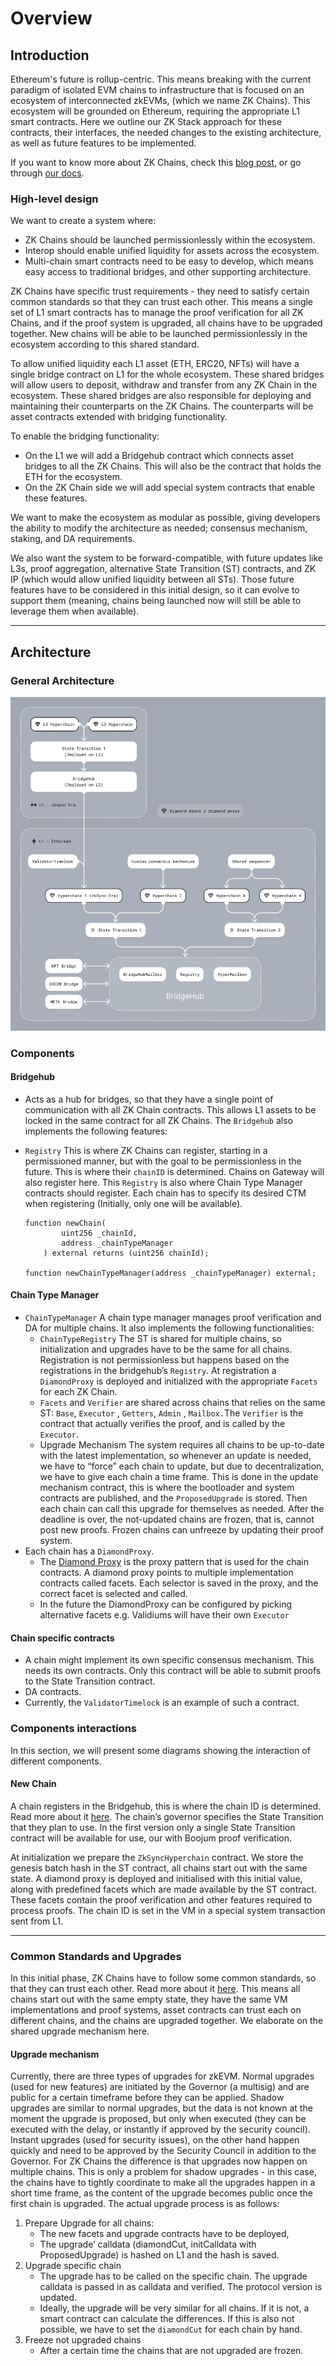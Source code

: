 # Overview

## Introduction

Ethereum's future is rollup-centric. This means breaking with the current paradigm of isolated EVM chains to
infrastructure that is focused on an ecosystem of interconnected zkEVMs, (which we name ZK Chains). This ecosystem will
be grounded on Ethereum, requiring the appropriate L1 smart contracts. Here we outline our ZK Stack approach for these
contracts, their interfaces, the needed changes to the existing architecture, as well as future features to be
implemented.

If you want to know more about ZK Chains, check this
[blog post](https://blog.matter-labs.io/introduction-to-hyperchains-fdb33414ead7), or go through
[our docs](https://docs.zksync.io/zk-stack/concepts/zk-chains).

### High-level design

We want to create a system where:

- ZK Chains should be launched permissionlessly within the ecosystem.
- Interop should enable unified liquidity for assets across the ecosystem.
- Multi-chain smart contracts need to be easy to develop, which means easy access to traditional bridges, and other
  supporting architecture.

ZK Chains have specific trust requirements - they need to satisfy certain common standards so that they can trust each
other. This means a single set of L1 smart contracts has to manage the proof verification for all ZK Chains, and if the
proof system is upgraded, all chains have to be upgraded together. New chains will be able to be launched
permissionlessly in the ecosystem according to this shared standard.

To allow unified liquidity each L1 asset (ETH, ERC20, NFTs) will have a single bridge contract on L1 for the whole
ecosystem. These shared bridges will allow users to deposit, withdraw and transfer from any ZK Chain in the ecosystem.
These shared bridges are also responsible for deploying and maintaining their counterparts on the ZK Chains. The
counterparts will be asset contracts extended with bridging functionality.

To enable the bridging functionality:

- On the L1 we will add a Bridgehub contract which connects asset bridges to all the ZK Chains. This will also be the
  contract that holds the ETH for the ecosystem.
- On the ZK Chain side we will add special system contracts that enable these features.

We want to make the ecosystem as modular as possible, giving developers the ability to modify the architecture as
needed; consensus mechanism, staking, and DA requirements.

We also want the system to be forward-compatible, with future updates like L3s, proof aggregation, alternative State
Transition (ST) contracts, and ZK IP (which would allow unified liquidity between all STs). Those future features have
to be considered in this initial design, so it can evolve to support them (meaning, chains being launched now will still
be able to leverage them when available).

---

## Architecture

### General Architecture

![Contracts](./img/contractsExternal.png)

### Components

#### Bridgehub

- Acts as a hub for bridges, so that they have a single point of communication with all ZK Chain contracts. This allows
  L1 assets to be locked in the same contract for all ZK Chains. The `Bridgehub` also implements the following features:
- `Registry` This is where ZK Chains can register, starting in a permissioned manner, but with the goal to be
  permissionless in the future. This is where their `chainID` is determined. Chains on Gateway will also register here.
  This `Registry` is also where Chain Type Manager contracts should register. Each chain has to specify its desired CTM
  when registering (Initially, only one will be available).

  ```
  function newChain(
          uint256 _chainId,
          address _chainTypeManager
      ) external returns (uint256 chainId);

  function newChainTypeManager(address _chainTypeManager) external;
  ```

#### Chain Type Manager

- `ChainTypeManager` A chain type manager manages proof verification and DA for multiple chains. It also implements the
  following functionalities:
  - `ChainTypeRegistry` The ST is shared for multiple chains, so initialization and upgrades have to be the same for all
    chains. Registration is not permissionless but happens based on the registrations in the bridgehub’s `Registry`. At
    registration a `DiamondProxy` is deployed and initialized with the appropriate `Facets` for each ZK Chain.
  - `Facets` and `Verifier` are shared across chains that relies on the same ST: `Base`, `Executor` , `Getters`, `Admin`
    , `Mailbox.`The `Verifier` is the contract that actually verifies the proof, and is called by the `Executor`.
  - Upgrade Mechanism The system requires all chains to be up-to-date with the latest implementation, so whenever an
    update is needed, we have to “force” each chain to update, but due to decentralization, we have to give each chain a
    time frame. This is done in the update mechanism contract, this is where the bootloader and system contracts are
    published, and the `ProposedUpgrade` is stored. Then each chain can call this upgrade for themselves as needed.
    After the deadline is over, the not-updated chains are frozen, that is, cannot post new proofs. Frozen chains can
    unfreeze by updating their proof system.
- Each chain has a `DiamondProxy`.
  - The [Diamond Proxy](https://eips.ethereum.org/EIPS/eip-2535) is the proxy pattern that is used for the chain
    contracts. A diamond proxy points to multiple implementation contracts called facets. Each selector is saved in the
    proxy, and the correct facet is selected and called.
  - In the future the DiamondProxy can be configured by picking alternative facets e.g. Validiums will have their own
    `Executor`

#### Chain specific contracts

- A chain might implement its own specific consensus mechanism. This needs its own contracts. Only this contract will be
  able to submit proofs to the State Transition contract.
- DA contracts.
- Currently, the `ValidatorTimelock` is an example of such a contract.

### Components interactions

In this section, we will present some diagrams showing the interaction of different components.

#### New Chain

A chain registers in the Bridgehub, this is where the chain ID is determined. Read more about it [here](./chain_genesis.md). The chain’s governor specifies the State
Transition that they plan to use. In the first version only a single State Transition contract will be available for
use, our with Boojum proof verification.

At initialization we prepare the `ZkSyncHyperchain` contract. We store the genesis batch hash in the ST contract, all
chains start out with the same state. A diamond proxy is deployed and initialised with this initial value, along with
predefined facets which are made available by the ST contract. These facets contain the proof verification and other
features required to process proofs. The chain ID is set in the VM in a special system transaction sent from L1.

<!--![newChain.png](./img/newChain.png) Image outdated-->

---

### Common Standards and Upgrades

In this initial phase, ZK Chains have to follow some common standards, so that they can trust each other. Read more about it [here](./upgrade_process.md). This means all
chains start out with the same empty state, they have the same VM implementations and proof systems, asset contracts can
trust each on different chains, and the chains are upgraded together. We elaborate on the shared upgrade mechanism here.

#### Upgrade mechanism

Currently, there are three types of upgrades for zkEVM. Normal upgrades (used for new features) are initiated by the
Governor (a multisig) and are public for a certain timeframe before they can be applied. Shadow upgrades are similar to
normal upgrades, but the data is not known at the moment the upgrade is proposed, but only when executed (they can be
executed with the delay, or instantly if approved by the security council). Instant upgrades (used for security issues),
on the other hand happen quickly and need to be approved by the Security Council in addition to the Governor. For ZK
Chains the difference is that upgrades now happen on multiple chains. This is only a problem for shadow upgrades - in
this case, the chains have to tightly coordinate to make all the upgrades happen in a short time frame, as the content
of the upgrade becomes public once the first chain is upgraded. The actual upgrade process is as follows:

1. Prepare Upgrade for all chains:
   - The new facets and upgrade contracts have to be deployed,
   - The upgrade’ calldata (diamondCut, initCalldata with ProposedUpgrade) is hashed on L1 and the hash is saved.
2. Upgrade specific chain
   - The upgrade has to be called on the specific chain. The upgrade calldata is passed in as calldata and verified. The
     protocol version is updated.
   - Ideally, the upgrade will be very similar for all chains. If it is not, a smart contract can calculate the
     differences. If this is also not possible, we have to set the `diamondCut` for each chain by hand.
3. Freeze not upgraded chains
   - After a certain time the chains that are not upgraded are frozen.
